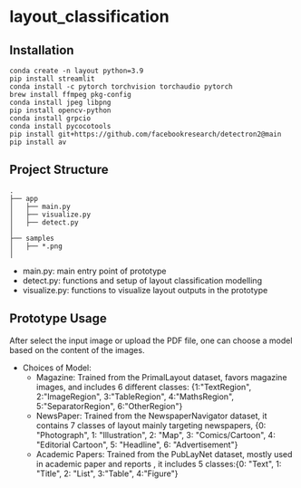 # layout_classification

## Installation

```=sh
conda create -n layout python=3.9
pip install streamlit
conda install -c pytorch torchvision torchaudio pytorch
brew install ffmpeg pkg-config
conda install jpeg libpng
pip install opencv-python
conda install grpcio
conda install pycocotools
pip install git+https://github.com/facebookresearch/detectron2@main
pip install av
```

## Project Structure

    .
    ├── app
    │   ├── main.py
    │   ├── visualize.py
    │   ├── detect.py
    │
    ├── samples
    │   ├── *.png
    │

- main.py: main entry point of prototype
- detect.py: functions and setup of layout classification modelling
- visualize.py: functions to visualize layout outputs in the prototype

## Prototype Usage

After select the input image or upload the PDF file, one can choose a model based on the content of the images.

- Choices of Model:
    - Magazine: Trained from the PrimalLayout dataset, favors magazine
    images, and includes 6 different classes: {1:"TextRegion", 2:"ImageRegion", 3:"TableRegion", 4:"MathsRegion", 5:"SeparatorRegion", 6:"OtherRegion"}
    - NewsPaper: Trained from the NewspaperNavigator dataset, it contains 7 classes of layout mainly targeting newspapers,
    {0: "Photograph", 1: "Illustration", 2: "Map", 3: "Comics/Cartoon", 4: "Editorial Cartoon", 5: "Headline", 6: "Advertisement"}
    - Academic Papers: Trained from the PubLayNet dataset, mostly used in academic paper and reports
    , it includes 5 classes:{0: "Text", 1: "Title", 2: "List", 3:"Table", 4:"Figure"}